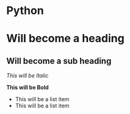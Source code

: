# Python

Will become a heading
==============

Will become a sub heading
--------------

*This will be Italic*

**This will be Bold**

- This will be a list item
- This will be a list item
